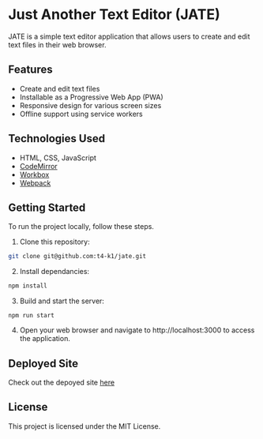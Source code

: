 # Just Another Text Editor (JATE)

JATE is a simple text editor application that allows users to create and edit text files in their web browser.

## Features

- Create and edit text files
- Installable as a Progressive Web App (PWA)
- Responsive design for various screen sizes
- Offline support using service workers

## Technologies Used

- HTML, CSS, JavaScript
- [CodeMirror](https://codemirror.net/)
- [Workbox](https://developers.google.com/web/tools/workbox)
- [Webpack](https://webpack.js.org)

## Getting Started

To run the project locally, follow these steps.

1. Clone this repository:

```bash
git clone git@github.com:t4-k1/jate.git
```

2. Install dependancies:

```bash
npm install
```

3. Build and start the server:

```npm
npm run start
```

4. Open your web browser and navigate to http://localhost:3000 to access the application.

## Deployed Site

Check out the depoyed site [here](https://jate-labg.onrender.com/)

## License

This project is licensed under the MIT License.
